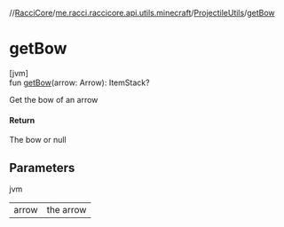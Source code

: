 //[RacciCore](../../../index.md)/[me.racci.raccicore.api.utils.minecraft](../index.md)/[ProjectileUtils](index.md)/[getBow](get-bow.md)

# getBow

[jvm]\
fun [getBow](get-bow.md)(arrow: Arrow): ItemStack?

Get the bow of an arrow

#### Return

The bow or null

## Parameters

jvm

| | |
|---|---|
| arrow | the arrow |
